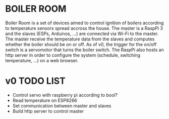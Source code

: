 # BOILER ROOM

Boiler Room is a set of devices aimed to control ignition of boilers according to temperature sensors spread accross the house. 
The master is a RaspPi 3 and the slaves (ESPs, Arduinos, ...) are connected via Wi-Fi to the master.
The master receive the temperature data from the slaves and computes whether the boiler should be on or off.
As of v0, the trigger for the on/off switch is a servomotor that turns the boiler switch.
The RaspPi also hosts an http server in order to configure the system (schedule, switching temperature, ...) on a web browser.

# v0 TODO LIST

- Control servo with raspberry pi according to bool?
- Read temperature on ESP8266
- Set communication between master and slaves
- Build http server to control master